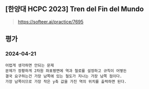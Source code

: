 ## [한양대 HCPC 2023] Tren del Fin del Mundo
> https://softeer.ai/practice/7695

## 평가
### 2024-04-21
```
어렵게 생각하면 안되는 문제
문제가 장황하게 2차원 좌표평면에 역과 철로를 설정하고 규칙이 어떻든
결국 요구하는건 가장 남쪽에 있는 철도가 지나는 가장 남쪽 점이다.
가장 남쪽이므로 가장 작은 y축 값을 가진 역의 위치를 출력하면 된다.
```